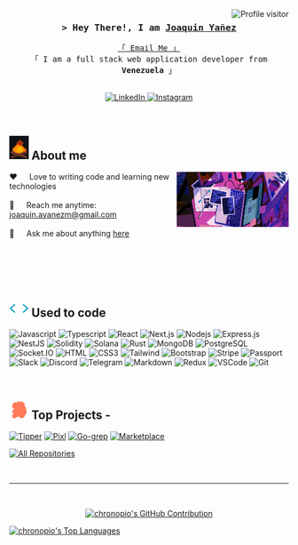 <a href="https://komarev.com/ghpvc/?username=chronopio">
  <img align="right" src="https://komarev.com/ghpvc/?username=chronopio&label=Visitors&color=710044&style=flat" alt="Profile visitor" />
</a>

<!-- Intro  -->
<h3 align="center">
        <samp>&gt; Hey There!, I am
                <b><a target="_blank" href="https://www.linkedin.com/in/jyanez27">Joaquin Yañez</a></b>
        </samp>
</h3>

<p align="center"> 
  <samp>
    <a href="mailto:joaquin.ayanezm@gmail.com">「 Email Me 」</a>
    <br>
    「 I am a full stack web application developer from <b>Venezuela</b> 」
    <br>
    <br>
  </samp>
</p>

<p align="center">
 <a href="https://www.linkedin.com/in/jyanez27" target="_blank">
  <img src="https://img.shields.io/badge/LinkedIn-0077B5?style=for-the-badge&logo=linkedin&logoColor=white" alt="LinkedIn"/>
 </a>
 <a href="https://www.instagram.com/joaquinym_27" target="_blank">
  <img src="https://img.shields.io/badge/Instagram-E1306C?style=for-the-badge&logo=instagram&logoColor=white" alt="Instagram" />
 </a> 
</p>
<br />

<!-- About Section -->

## <img src="assets/img/fire.gif" width="35px"> **About me**

<p margin>
 <img align="right" width="40%" src="assets/img/busy_work.gif" alt="Coding environment gif" />
  
 ❤️ &emsp; Love to writing code and learning new technologies<br/><br/>
 📧 &emsp; Reach me anytime: joaquin.ayanezm@gmail.com<br/><br/>
 💬 &emsp; Ask me about anything [here](https://github.com/chronopio/chronopio/issues)

</p>

<br/>
<br/>
<br/>
<br/>

## <img src="assets/img/skills.gif" width="35px"> **Used to code**

![Javascript](https://img.shields.io/badge/Javascript-F0DB4F?style=for-the-badge&labelColor=black&logo=javascript&logoColor=F0DB4F)
![Typescript](https://img.shields.io/badge/Typescript-007acc?style=for-the-badge&labelColor=black&logo=typescript&logoColor=007acc)
![React](https://img.shields.io/badge/-React-61DBFB?style=for-the-badge&labelColor=black&logo=react&logoColor=61DBFB)
![Next.js](https://img.shields.io/badge/next.js-000000?style=for-the-badge&logo=nextdotjs&logoColor=white)
![Nodejs](https://img.shields.io/badge/Nodejs-3C873A?style=for-the-badge&labelColor=black&logo=node.js&logoColor=3C873A)
![Express.js](https://img.shields.io/badge/Express.js-000000?style=for-the-badge&logo=express&logoColor=white)
![NestJS](https://img.shields.io/badge/nestjs-151515?style=for-the-badge&logo=nestjs&logoColor=E0244E)
![Solidity](https://img.shields.io/badge/solidity-343434?style=for-the-badge&logo=solidity&logoColor=white)
![Solana](https://img.shields.io/badge/Solana-9945FF?style=for-the-badge&logo=solana&logoColor=white)
![Rust](https://img.shields.io/badge/rust-B0562E?style=for-the-badge&logo=rust&logoColor=white)
![MongoDB](https://img.shields.io/badge/MongoDB-4EA94B?style=for-the-badge&logo=mongodb&logoColor=white)
![PostgreSQL](https://img.shields.io/badge/postgresql-0064a5?style=for-the-badge&logo=postgresql&logoColor=white)
![Socket.IO](https://img.shields.io/badge/Socket.io-273033?style=for-the-badge&logo=Socket.io&logoColor=white)
![HTML](https://img.shields.io/badge/HTML5-E34F26?style=for-the-badge&logo=html5&logoColor=white)
![CSS3](https://img.shields.io/badge/CSS3-1572B6?style=for-the-badge&logo=css3&logoColor=white)
![Tailwind](https://img.shields.io/badge/Tailwind_CSS-092749?style=for-the-badge&logo=tailwindcss&logoColor=06B6D4&labelColor=000000)
![Bootstrap](https://img.shields.io/badge/Bootstrap-563D7C?style=for-the-badge&logo=bootstrap&logoColor=white)
![Stripe](https://img.shields.io/badge/stripe-635BFF?style=for-the-badge&logo=stripe&logoColor=white)
![Passport](https://img.shields.io/badge/passport-36DF78?style=for-the-badge&logo=passport&logoColor=white)
![Slack](https://img.shields.io/badge/slack-E01E5A?style=for-the-badge&logo=slack&logoColor=white)
![Discord](https://img.shields.io/badge/discord-7289da?style=for-the-badge&logo=discord&logoColor=white)
![Telegram](https://img.shields.io/badge/Telegram-24A1DE?style=for-the-badge&logo=telegram&logoColor=white)
![Markdown](https://img.shields.io/badge/Markdown-000000?style=for-the-badge&logo=markdown&logoColor=white)
![Redux](https://img.shields.io/badge/Redux-593D88?style=for-the-badge&logo=redux&logoColor=white)
![VSCode](https://img.shields.io/badge/Visual_Studio-0078d7?style=for-the-badge&logo=visual%20studio&logoColor=white)
![Git](https://img.shields.io/badge/Git-F05032?style=for-the-badge&logo=git&logoColor=white)

<br/>

## <img src="assets/img/top_projects.gif" width="35px"> **Top Projects -**

[![Tipper](https://github-readme-stats.vercel.app/api/pin/?username=chronopio&repo=tipper&border_color=710044&bg_color=0D1117&title_color=C9D1D9&text_color=8B949E&icon_color=710044)](https://github.com/chronopio/tipper)
[![Pixl](https://github-readme-stats.vercel.app/api/pin/?username=chronopio&repo=pixl&border_color=710044&bg_color=0D1117&title_color=C9D1D9&text_color=8B949E&icon_color=710044)](https://github.com/chronopio/pixl)
[![Go-grep](https://github-readme-stats.vercel.app/api/pin/?username=chronopio&repo=go-grep&border_color=710044&bg_color=0D1117&title_color=C9D1D9&text_color=8B949E&icon_color=710044)](https://github.com/chronopio/go-grep)
[![Marketplace](https://github-readme-stats.vercel.app/api/pin/?username=chronopio&repo=NFT-Marketplace&border_color=710044&bg_color=0D1117&title_color=C9D1D9&text_color=8B949E&icon_color=710044)](https://github.com/chronopio/NFT-Marketplace)


<p align="left">
  <a href="https://github.com/chronopio?tab=repositories" target="_blank"><img alt="All Repositories" title="All Repositories" src="https://img.shields.io/badge/-All%20Repos-710044?style=for-the-badge&logo=github&logoColor=white"/></a>
</p>

<br/>
<hr/>
<br/>

<p align="center">
  <a href="https://github.com/chronopio">
    <img src="https://github-profile-summary-cards.vercel.app/api/cards/profile-details?username=chronopio&theme=moonlight" alt="chronopio's GitHub Contribution"/>
  </a>
</p>

<a> 
    <a href="https://github.com/chronopio"><img alt="chronopio's Top Languages" src="https://denvercoder1-github-readme-stats.vercel.app/api/top-langs/?username=chronopio&langs_count=8&layout=compact&theme=react&border_color=282A36&bg_color=282A36&title_color=FE6D96&icon_color=F8D866" height="192px" width="100%"/></a>
  <br/>
</a>
